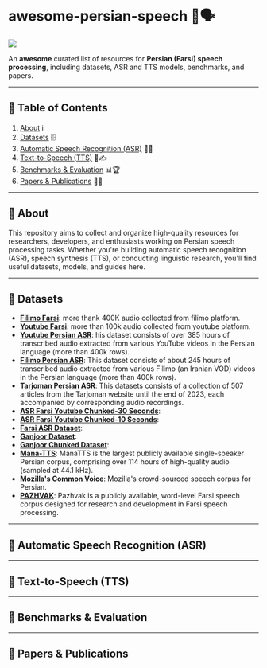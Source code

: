 # awesome-persian-speech 🌟🗣️

![](https://github.com/user-attachments/assets/481e211f-0e1f-4792-b0bc-14aeac95c8ca)


An **awesome** curated list of resources for **Persian (Farsi) speech processing**, including datasets, ASR and TTS models, benchmarks, and papers.

---

## 📖 Table of Contents

1. [About](#about) ℹ️
2. [Datasets](#datasets) 🗄️
3. [Automatic Speech Recognition (ASR)](#automatic-speech-recognition-asr) 🤖🎤
4. [Text-to-Speech (TTS)](#text-to-speech-tts) 📢✍️
5. [Benchmarks & Evaluation](#benchmarks--evaluation) 📊🏆
6. [Papers & Publications](#papers--publications) 📄🔬

---

## 🎯 About

This repository aims to collect and organize high-quality resources for researchers, developers, and enthusiasts working on Persian speech processing tasks. Whether you're building automatic speech recognition (ASR), speech synthesis (TTS), or conducting linguistic research, you'll find useful datasets, models, and guides here.

---

## 📂 Datasets

* **[Filimo Farsi](https://huggingface.co/datasets/MohammadGholizadeh/filimo-farsi)**: more thank 400K audio collected from filimo platform.
* **[Youtube Farsi](https://huggingface.co/datasets/MohammadGholizadeh/youtube-farsi)**:  more than 100k audio collected from youtube platform.
* **[Youtube Persian ASR](https://huggingface.co/datasets/PerSets/youtube-persian-asr)**: his dataset consists of over 385 hours of transcribed audio extracted from various YouTube videos in the Persian language (more than 400k rows).
* **[Filimo Persian ASR](https://huggingface.co/datasets/PerSets/filimo-persian-asr)**: This dataset consists of about 245 hours of transcribed audio extracted from various Filimo (an Iranian VOD) videos in the Persian language (more than 400k rows).
* **[Tarjoman Persian ASR](https://huggingface.co/datasets/PerSets/tarjoman-persian-asr)**: This datasets consists of a collection of 507 articles from the Tarjoman website until the end of 2023, each accompanied by corresponding audio recordings.
* **[ASR Farsi Youtube Chunked-30 Seconds](https://huggingface.co/datasets/pourmand1376/asr-farsi-youtube-chunked-30-seconds)**:
* **[ASR Farsi Youtube Chunked-10 Seconds](https://huggingface.co/datasets/pourmand1376/asr-farsi-youtube-chunked-10-seconds)**:
* **[Farsi ASR Dataset](https://huggingface.co/datasets/farsi-asr/farsi-asr-dataset)**:
* **[Ganjoor Dataset](https://huggingface.co/datasets/farsi-asr/ganjoor-dataset)**:
* **[Ganjoor Chunked Dataset](https://huggingface.co/datasets/farsi-asr/ganjoor-chunked-asr-dataset)**:
* **[Mana-TTS](https://huggingface.co/datasets/MahtaFetrat/Mana-TTS)**: ManaTTS is the largest publicly available single-speaker Persian corpus, comprising over 114 hours of high-quality audio (sampled at 44.1 kHz).
* **[Mozilla's Common Voice](https://commonvoice.mozilla.org/fa/datasets)**: Mozilla's crowd-sourced speech corpus for Persian.
* **[PAZHVAK](https://huggingface.co/datasets/MASaraji/PAZHVAK)**: Pazhvak is a publicly available, word-level Farsi speech corpus designed for research and development in Farsi speech processing.

---

## 🤖 Automatic Speech Recognition (ASR)



---

## 📢 Text-to-Speech (TTS)



---

## 📏 Benchmarks & Evaluation


---

## 📝 Papers & Publications


